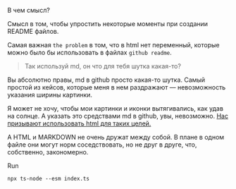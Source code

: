 В чем смысл?

Смысл в том, чтобы упростить некоторые моменты при создании README файлов.

Самая важная `the problem` в том, что в html нет переменный,
которые можно было бы использовать в файлах `github readme`.

> Так используй md, он что для тебя шутка какая-то?

Вы абсолютно правы, md в github просто какая-то шутка.
Самый простой из кейсов, которые меня в нем раздражают — невозможность указания ширины картинки.

Я может не хочу, чтобы мои картинки и иконки вытягивались, как удав на солнце.
А указать это средствами md в github, увы, невозможно. [Нас призывают использовать html для таких целей.](https://github.com/jgm/pandoc/issues/2554#issuecomment-158936360)

А HTML и MARKDOWN не очень дружат между собой.
В плане в одном файле они могут норм соседствовать, но не друг в друге, что, собственно, закономерно.

Run

```
npx ts-node --esm index.ts
```
